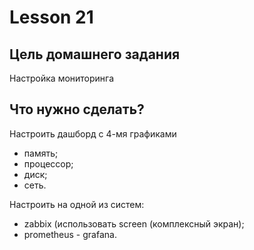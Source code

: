 # Lesson 21

## Цель домашнего задания

Настройка мониторинга

## Что нужно сделать?

Настроить дашборд с 4-мя графиками
- память;
- процессор;
- диск;
- сеть.

Настроить на одной из систем:
- zabbix (использовать screen (комплексный экран);
- prometheus - grafana.